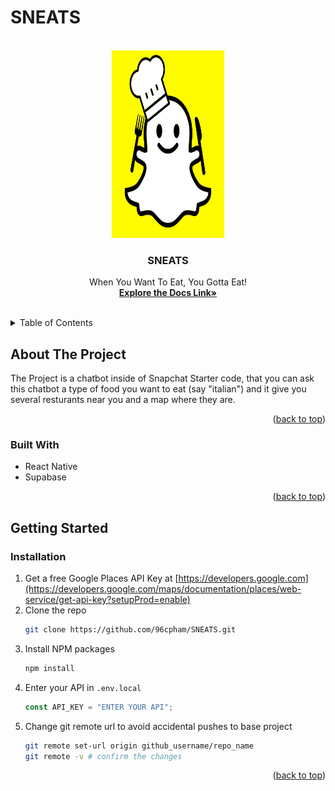 # SNEATS

<a id="readme-top"></a>

<!-- PROJECT LOGO -->
<br />
<div align="center">
  <a href="https://github.com/96cpham/SNEATS">
    <img src="./assets/sneats ghost.png" alt="Logo" width="180" height="300">
  </a>

<h3 align="center">SNEATS</h3>

  <p align="center">
    When You Want To Eat, You Gotta Eat!
    <br />
    <a href="https://github.com/96cpham/SNEATS"><strong>Explore the Docs Link»</strong></a>
    <br />
    <br />
  </p>
</div>

<!-- TABLE OF CONTENTS -->
<details>
  <summary>Table of Contents</summary>
  <ol>
    <li>
      <a href="#about-the-project">About The Project</a>
      <ul>
        <li><a href="#built-with">Built With</a></li>
      </ul>
    </li>
    <li>
      <a href="#getting-started">Getting Started</a>
      <ul>
        <li><a href="#prerequisites">Prerequisites</a></li>
        <li><a href="#installation">Installation</a></li>
      </ul>
    </li>
  </ol>
</details>

<!-- ABOUT THE PROJECT -->

## About The Project

The Project is a chatbot inside of Snapchat Starter code, that you can ask this chatbot a type of food you want to eat (say "italian") and it give you several resturants near you and a map where they are.

<p align="right">(<a href="#readme-top">back to top</a>)</p>

### Built With 

- React Native
- Supabase


<p align="right">(<a href="#readme-top">back to top</a>)</p>

<!-- GETTING STARTED -->

## Getting Started

### Installation

1. Get a free Google Places API Key at [https://developers.google.com](https://developers.google.com/maps/documentation/places/web-service/get-api-key?setupProd=enable)
2. Clone the repo
   ```sh
   git clone https://github.com/96cpham/SNEATS.git
   ```
3. Install NPM packages
   ```sh
   npm install
   ```
4. Enter your API in `.env.local`
   ```js
   const API_KEY = "ENTER YOUR API";
   ```
5. Change git remote url to avoid accidental pushes to base project
   ```sh
   git remote set-url origin github_username/repo_name
   git remote -v # confirm the changes
   ```

<p align="right">(<a href="#readme-top">back to top</a>)</p>
